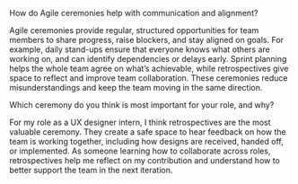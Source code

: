 How do Agile ceremonies help with communication and alignment?

Agile ceremonies provide regular, structured opportunities for team members to share progress, raise blockers, and stay aligned on goals. For example, daily stand-ups ensure that everyone knows what others are working on, and can identify dependencies or delays early. Sprint planning helps the whole team agree on what’s achievable, while retrospectives give space to reflect and improve team collaboration. These ceremonies reduce misunderstandings and keep the team moving in the same direction.

Which ceremony do you think is most important for your role, and why?

For my role as a UX designer intern, I think retrospectives are the most valuable ceremony. They create a safe space to hear feedback on how the team is working together, including how designs are received, handed off, or implemented. As someone learning how to collaborate across roles, retrospectives help me reflect on my contribution and understand how to better support the team in the next iteration.
